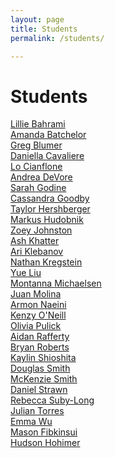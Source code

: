 ```yaml
---
layout: page
title: Students
permalink: /students/

---
```


# Students


[Lillie Bahrami](https://bahramiui.wordpress.com/) <br>
[Amanda Batchelor](https://www.pinkthunderdesign.com/blog/) <br>
[Greg Blumer](https://atlasuiux.wordpress.com/) <br>
[Daniella Cavaliere](https://daniellacavaliere.wordpress.com/category/interface-design/) <br>
[Lo Cianflone](https://lolotakeout.wordpress.com/category/interface-design/) <br>
[Andrea DeVore](https://andreacreativetech.wordpress.com/category/blogs/ux-ixd/) <br>
[Sarah Godine](http://creative.colorado.edu/~sago7713/web/uiixd.html) <br>
[Cassandra Goodby](https://cassandraprojects.wordpress.com/) <br>
[Taylor Hershberger](https://thershblog.wordpress.com/category/ui-ixd/) <br>
[Markus Hudobnik](https://rnarkus.wordpress.com/category/interface-design/) <br>
[Zoey Johnston](https://zoeyjohnstonblog.wordpress.com/interface-design/) <br>
[Ash Khatter](https://ashkhatterprojects.wordpress.com/category/interface-design/) <br>
[Ari Klebanov](https://ariuxblog.wordpress.com/) <br>
[Nathan Kregstein](https://nathankregsteinblog.wordpress.com/) <br>
[Yue Liu](https://yuesweb.wordpress.com/mobile-experience/) <br>
[Montanna Michaelsen](https://tannavonharten.wordpress.com/) <br>
[Juan Molina](https://jamolinaescaatls3519.wordpress.com/) <br>
[Armon Naeini](https://naeiniuiblog.blogspot.com/) <br>
[Kenzy O'Neill](https://designinaction232595833.wordpress.com/category/interface-design/) <br>
[Olivia Pulick](https://atlsformoliviapulick.wordpress.com/blog/) <br>
[Aidan Rafferty](https://aidandesign632289456.wordpress.com/category/ui-ux/) <br>
[Bryan Roberts](https://bryanroberts447954100.wordpress.com/) <br>
[Kaylin Shioshita](https://kshioshita.wordpress.com/category/interface-design/) <br>
[Douglas Smith](https://dpower3.wordpress.com/) <br>
[McKenzie Smith](https://kenzsmithdesign.wordpress.com/) <br>
[Daniel Strawn](https://forwardsweep.wordpress.com/) <br>
[Rebecca Suby-Long](https://rebeccasubylong.wordpress.com/) <br>
[Julian Torres](https://tamatlasprojects.wordpress.com/category/interface-design/) <br>
[Emma Wu](https://interfaceandinteractiondesign.wordpress.com/) <br>
[Mason Fibkinsui](https://masonfibkinsui.wordpress.com/)<br>
[Hudson Hohimer](https://interactivedesignonline.wordpress.com/)
